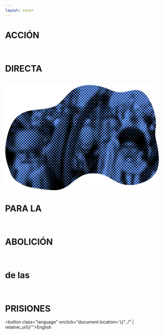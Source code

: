 ```yaml
---
layout: cover
---
```


<div class="title-background">
<h1 class="title action">ACCIÓN</h1> <br> 
<h1 class="title direct">DIRECTA</h1> <br> 
<img src="assets/images/cover.png" class="title-img" 
alt="A halftone, blob-shaped image in black and peach shows a pixelated photograph of a protest. One person holds a sign."/>
<h1 class="title for">PARA LA</h1> <br>
<h1 class="title prison">ABOLICIÓN</h1> <br> 
<h1 class="title de-las">de las</h1> <br>
<h1 class="title abolition">PRISIONES</h1>

<button class="language" onclick="document.location='{{"../" | relative_url}}'">English</button>
</div>